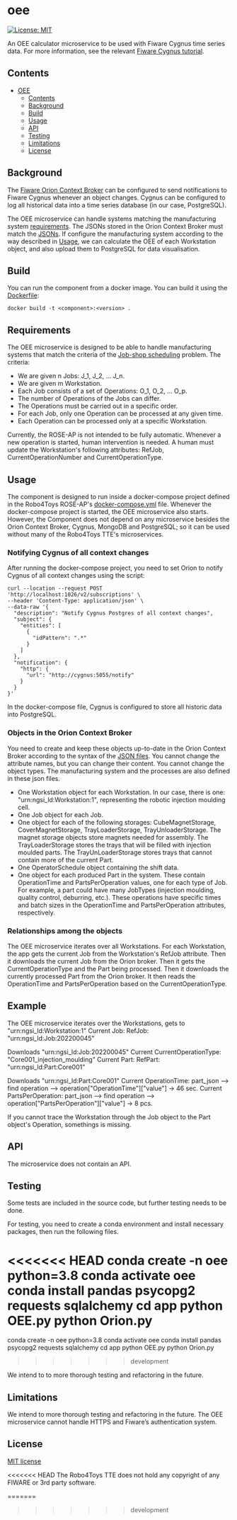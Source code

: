 # oee

[![License: MIT](https://img.shields.io/github/license/ramp-eu/TTE.project1.svg)](https://opensource.org/licenses/MIT)

An OEE calculator microservice to be used with Fiware Cygnus time series data. For more information, see the relevant [Fiware Cygnus tutorial](https://github.com/FIWARE/tutorials.Historic-Context-Flume).

## Contents

- [OEE](#title)
  - [Contents](#contents)
  - [Background](#background)
  - [Build](#build)
  - [Usage](#usage)
  - [API](#api)
  - [Testing](#testing)
  - [Limitations](#limitations)
  - [License](#license)

## Background

The [Fiware Orion Context Broker](https://github.com/Fiware/tutorials.Getting-Started) can be configured to send notifications to Fiware Cygnus whenever an object changes. Cygnus can be configured to log all historical data into a time series database (in our case, PostgreSQL).

The OEE microservice can handle systems matching the manufacturing system [requirements](#requirements). The JSONs stored in the Orion Context Broker must match the [JSONs](jsons). If configure the manufacturing system according to the way described in [Usage](#usage), we can calculate the OEE of each Workstation object, and also upload them to PostgreSQL for data visualisation.

## Build
You can run the component from a docker image. You can build it using the [Dockerfile](Dockerfile):

	docker build -t <component>:<version> .

## Requirements
The OEE microservice is designed to be able to handle manufacturing systems that match the criteria of the [Job-shop scheduling](https://en.wikipedia.org/wiki/Job-shop_scheduling) problem. The criteria:
- We are given n Jobs: J_1, J_2, ... J_n.
- We are given m Workstation.
- Each Job consists of a set of Operations: O_1, O_2, ... O_p.
- The number of Operations of the Jobs can differ.
- The Operations must be carried out in a specific order.
- For each Job, only one Operation can be processed at any given time.
- Each Operation can be processed only at a specific Workstation.

Currently, the ROSE-AP is not intended to be fully automatic. Whenever a new operation is started, human intervention is needed. A human must update the Workstation's following attributes: RefJob, CurrentOperationNumber and CurrentOperationType.

## Usage
The component is designed to run inside a docker-compose project defined in the Robo4Toys ROSE-AP's [docker-compose.yml](https://github.com/aviharos/momams/blob/main/docker-compose.yml) file. Whenever the docker-compose project is started, the OEE microservice also starts. However, the Component does not depend on any microservice besides the Orion Context Broker, Cygnus, MongoDB and PostgreSQL; so it can be used without many of the Robo4Toys TTE's microservices.

### Notifying Cygnus of all context changes
After running the docker-compose project, you need to set Orion to notify Cygnus of all context changes using the script:

	curl --location --request POST 'http://localhost:1026/v2/subscriptions' \
	--header 'Content-Type: application/json' \
	--data-raw '{
	  "description": "Notify Cygnus Postgres of all context changes",
	  "subject": {
	    "entities": [
	      {
	        "idPattern": ".*"
	      }
	    ]
	  },
	  "notification": {
	    "http": {
	      "url": "http://cygnus:5055/notify"
	    }
	  }
	}'

In the docker-compose file, Cygnus is configured to store all historic data into PostgreSQL.

### Objects in the Orion Context Broker
You need to create and keep these objects up-to-date in the Orion Context Broker according to the syntax of the [JSON files](json). You cannot change the attribute names, but you can change their content. You cannot change the object types. The manufacturing system and the processes are also defined in these json files.

- One Workstation object for each Workstation. In our case, there is one: "urn:ngsi_ld:Workstation:1", representing the robotic injection moulding cell.
- One Job object for each Job.
- One object for each of the following storages: CubeMagnetStorage, CoverMagnetStorage,            TrayLoaderStorage, TrayUnloaderStorage. The magnet storage objects store magnets needed for        assembly. The TrayLoaderStorage stores the trays that will be filled with injection moulded parts. The TrayUnLoaderStorage stores trays that cannot contain more of the current Part.
- One OperatorSchedule object containing the shift data.
- One object for each produced Part in the system. These contain OperationTime and PartsPerOperation values, one for each type of Job. For example, a part could have many JobTypes   (injection moulding, quality control, deburring, etc.). These operations have specific times and   batch sizes in the OperationTime and PartsPerOperation attributes, respectively.

### Relationships among the objects

The OEE microservice iterates over all Workstations.
For each Workstation, the app gets the current Job from the Workstation's RefJob attribute.
Then it downloads the current Job from the Orion broker. Then it gets the CurrentOperationType and the Part being processed.
Then it downloads the currently processed Part from the Orion broker. It then reads the OperationTime and PartsPerOperation based on the CurrentOperationType.

## Example

The OEE microservice iterates over the Workstations, gets to "urn:ngsi_ld:Workstation:1"
Current Job: RefJob: "urn:ngsi_ld:Job:202200045"

Downloads "urn:ngsi_ld:Job:202200045"
Current CurrentOperationType: "Core001_injection_moulding"
Current Part: RefPart: "urn:ngsi_ld:Part:Core001"

Downloads "urn:ngsi_ld:Part:Core001"
Current OperationTime: part_json --> find operation --> operation["OperationTime"]["value"] -> 46 sec.
Current PartsPerOperation: part_json --> find operation --> operation["PartsPerOperation"]["value"] -> 8 pcs.

If you cannot trace the Workstation through the Job object to the Part object's Operation, somethings is missing.

## API

The microservice does not contain an API.

## Testing

Some tests are included in the source code, but further testing needs to be done. 

For testing, you need to create a conda environment and install necessary packages, then run the following files.

<<<<<<< HEAD
    conda create -n oee python=3.8
    conda activate oee
    conda install pandas psycopg2 requests sqlalchemy
    cd app
    python OEE.py
    python Orion.py
=======
conda create -n oee python=3.8
conda activate oee
conda install pandas psycopg2 requests sqlalchemy
cd app
python OEE.py
python Orion.py
>>>>>>> development

We intend to to more thorough testing and refactoring in the future.

## Limitations
We intend to more thorough testing and refactoring in the future. The OEE microservice cannot handle HTTPS and Fiware’s authentication system.

## License

[MIT license](LICENSE)

<<<<<<< HEAD
The Robo4Toys TTE does not hold any copyright of any FIWARE or 3rd party software.

=======
>>>>>>> development
